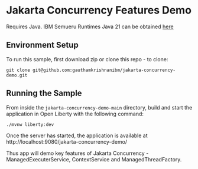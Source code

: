 # Jakarta Concurrency Features Demo

Requires Java. IBM Semueru Runtimes Java 21 can be obtained [here](https://developer.ibm.com/languages/java/semeru-runtimes/downloads/)

## Environment Setup
To run this sample, first download zip or clone this repo - to clone:
```shell
git clone git@github.com:gauthamkrishnanibm/jakarta-concurrency-demo.git
```

## Running the Sample
From inside the `jakarta-concurrency-demo-main` directory, build and start the application in Open Liberty with the following command: 

```shell
./mvnw liberty:dev
```

Once the server has started, the application is available at http://localhost:9080/jakarta-concurrency-demo/

Thus app will demo key features of Jakarta Concurrency - ManagedExecuterService, ContextService and ManagedThreadFactory.

